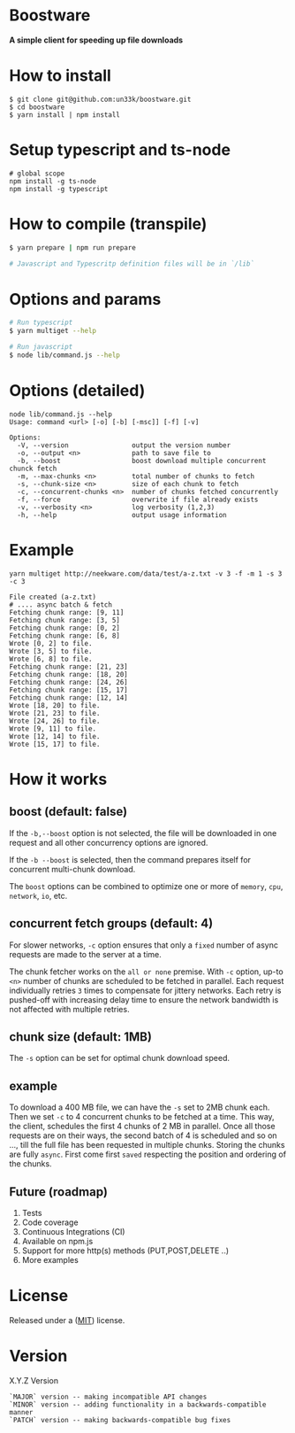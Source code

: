 # Boostware

**A simple client for speeding up file downloads**

# How to install

```
$ git clone git@github.com:un33k/boostware.git
$ cd boostware
$ yarn install | npm install
```

# Setup typescript and ts-node

```
# global scope
npm install -g ts-node
npm install -g typescript
```

# How to compile (transpile)

```bash
$ yarn prepare | npm run prepare

# Javascript and Typescritp definition files will be in `/lib`
```

# Options and params

```bash
# Run typescript
$ yarn multiget --help

# Run javascript
$ node lib/command.js --help
```

# Options (detailed)

```
node lib/command.js --help
Usage: command <url> [-o] [-b] [-msc]] [-f] [-v]

Options:
  -V, --version                output the version number
  -o, --output <n>             path to save file to
  -b, --boost                  boost download multiple concurrent chunck fetch
  -m, --max-chunks <n>         total number of chunks to fetch
  -s, --chunk-size <n>         size of each chunk to fetch
  -c, --concurrent-chunks <n>  number of chunks fetched concurrently
  -f, --force                  overwrite if file already exists
  -v, --verbosity <n>          log verbosity (1,2,3)
  -h, --help                   output usage information
```

# Example
```
yarn multiget http://neekware.com/data/test/a-z.txt -v 3 -f -m 1 -s 3 -c 3

File created (a-z.txt)
# .... async batch & fetch
Fetching chunk range: [9, 11]
Fetching chunk range: [3, 5]
Fetching chunk range: [0, 2]
Fetching chunk range: [6, 8]
Wrote [0, 2] to file.
Wrote [3, 5] to file.
Wrote [6, 8] to file.
Fetching chunk range: [21, 23]
Fetching chunk range: [18, 20]
Fetching chunk range: [24, 26]
Fetching chunk range: [15, 17]
Fetching chunk range: [12, 14]
Wrote [18, 20] to file.
Wrote [21, 23] to file.
Wrote [24, 26] to file.
Wrote [9, 11] to file.
Wrote [12, 14] to file.
Wrote [15, 17] to file.

```

# How it works

## boost (default: false)
If the `-b,--boost` option is not selected, the file will be downloaded in one request and all other concurrency options are ignored.

If the `-b --boost` is selected, then the command prepares itself for concurrent multi-chunk download.

The `boost` options can be combined to optimize one or more of `memory`, `cpu`, `network`, `io`, etc.

## concurrent fetch groups (default: 4)
For slower networks, `-c` option ensures that only a `fixed` number of async requests are made to the server at a time.

The chunk fetcher works on the `all or none` premise.
With `-c` option, up-to `<n>` number of chunks are scheduled to be fetched in parallel. Each request individually retries `3` times to compensate for jittery networks. Each retry is pushed-off with increasing delay time to ensure the network bandwidth is not affected with multiple retries.

## chunk size (default: 1MB)
The `-s` option can be set for optimal chunk download speed.

## example
To download a 400 MB file, we can have the `-s` set to 2MB chunk each. Then we set `-c` to 4 concurrent chunks to be fetched at a time.  This way, the client, schedules the first 4 chunks of 2 MB in parallel. Once all those requests are on their ways, the second batch of 4 is scheduled and so on ..., till the full file has been requested in multiple chunks.  Storing the chunks are fully `async`. First come first `saved` respecting the position and ordering of the chunks.

## Future (roadmap)
1. Tests
2. Code coverage
3. Continuous Integrations (CI)
4. Available on npm.js
5. Support for more http(s) methods (PUT,POST,DELETE ..)
5. More examples

# License

Released under a ([MIT](https://github.com/un33k/boostware/blob/master/LICENSE)) license.

# Version

X.Y.Z Version

    `MAJOR` version -- making incompatible API changes
    `MINOR` version -- adding functionality in a backwards-compatible manner
    `PATCH` version -- making backwards-compatible bug fixes
